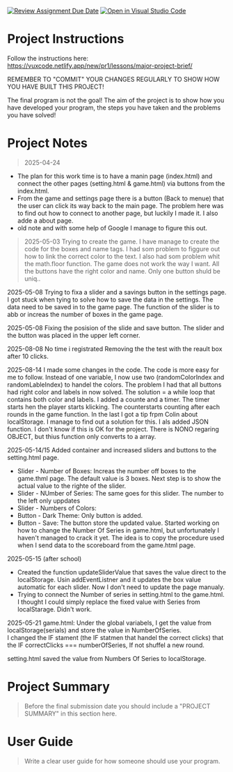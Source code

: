 [![Review Assignment Due Date](https://classroom.github.com/assets/deadline-readme-button-22041afd0340ce965d47ae6ef1cefeee28c7c493a6346c4f15d667ab976d596c.svg)](https://classroom.github.com/a/zon3mdIg)
[![Open in Visual Studio Code](https://classroom.github.com/assets/open-in-vscode-2e0aaae1b6195c2367325f4f02e2d04e9abb55f0b24a779b69b11b9e10269abc.svg)](https://classroom.github.com/online_ide?assignment_repo_id=19130199&assignment_repo_type=AssignmentRepo)
# Project Instructions
Follow the instructions here: https://vuxcode.netlify.app/new/pr1/lessons/major-project-brief/

REMEMBER TO "COMMIT" YOUR CHANGES REGULARLY TO SHOW HOW YOU HAVE BUILT THIS PROJECT! 

The final program is not the goal! The aim of the project is to show how you have developed your program, the steps you have taken and the problems you have solved!

# Project Notes

> 2025-04-24 
- The plan for this work time is to have a manin page (index.html) and connect the other pages (setting.html & game.html) via buttons from the index.html.
- From the game and settings page there is a button (Back to menue) that the user can click its way back to the main page. The problem here was to find out how to connect to another page, but luckily I made it. I also adde a about page. 
- old note and with some help of Google I manage to figure this out.

>2025-05-03 
Trying to create the game. I have manage to create the code for the boxes and name tags. I had som problem to figgure out how to link the correct color to the text. I also had som problem whit the math.floor function. The game does not work the way I want. All the buttons have the right color and name. Only one button shuld be uniq..

2025-05-08
Trying to fixa a slider and a savings button in the settings page. I got stuck when tying to solve how to save the data in the settings. The data need to be saved in to the game page. The function of the slider is to abb or increas the number of boxes in the game page. 

2025-05-08
Fixing the posision of the slide and save button. The slider and the button was placed in the upper left corner.

2025-08-08 No time i registrated
Removing the the test with the reault box after 10 clicks.

2025-08-14
I made some changes in the code. The code is more easy for me to follow. Instead of one variable, I now use two (randomColorIndex and randomLableIndex) to handel the colors.
The problem I had that all buttons had right color and labels in now solved. The solution = a while loop that contains both color and labels. 
I added a counte and a timer. The timer starts hen the player starts klicking. The counterstarts counting after each rounds in the game function. In the last I got a tip frpm Colin about localStorage. 
I manage to find out a solution for this. I als added JSON function. I don't know if this is OK for the project. There is NONO regaring OBJECT, but thius function only converts to a array. 

2025-05-14/15
Added container and increased sliders and buttons to the setting.html page. 
* Slider - Number of Boxes: Increas the number off boxes to the game.thml page. The default value is 3 boxes. Next step is to show the actual value to the righte of the slider.
* Slider - NUmber of Series: The same goes for this slider. The number to the left only uppdates 
* Slider - Numbers of Colors:
* Button - Dark Theme: Only button is added. 
* Button - Save: The button store the updated value. Started working on how to change the Number Of Series in game.html, but unfortunately I haven't managed to crack it yet. 
  The idea is to copy the procedure used when I send data to the scoreboard from the game.html page. 

2025-05-15 (after school)
* Created the function updateSliderValue that saves the value direct to the localStorage. Usin addEventListner and it updates the box value automatic for each slider. Now I don't need to update the page manualy.
* Trying to connect the Number of series in setting.html to the game.html. I thought I could simply replace the fixed value with Series from localStarage. Didn't work.

2025-05-21
game.html:
Under the global variabels, I get the value from localStorage(serials) and store the value in NumberOfSeries.  
I changed the IF stament (the IF statmen that handel the correct clicks) that the IF correctClicks === numberOfSeries, If not shuffel a new round.

setting.html
saved the value from Numbers Of Series to localStorage. 


# Project Summary

> Before the final submission date you should include a "PROJECT SUMMARY" in this section here. 

# User Guide

> Write a clear user guide for how someone should use your program.